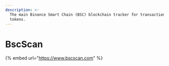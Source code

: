 ```yaml
---
description: >-
  The main Binance Smart Chain (BSC) blockchain tracker for transactions and
  tokens.
---
```


# BscScan

{% embed url="https://www.bscscan.com" %}





